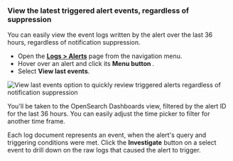 ### View the latest triggered alert events, regardless of suppression

You can easily view the event logs written by the alert over the last 36 hours, regardless of notification suppression.

* Open the [**Logs > Alerts**](https://app.logz.io/#/dashboard/triggers/alert-definitions)
page from the navigation menu.
* Hover over an alert and click its **Menu button <i class="li li-ellipsis-v"></i>**.
* Select **View last events**.

![View last events option to quickly review triggered alerts regardless of notification suppression](https://dytvr9ot2sszz.cloudfront.net/logz-docs/alerts/view-last-events-new-nav.png)

You'll be taken to the OpenSearch Dashboards view, filtered by the alert ID for the last 36 hours. You can easily adjust the time picker to filter for another time frame.

Each log document represents an event, when the alert's query and triggering conditions were met. Click the **Investigate** button on a select event to drill down on the raw logs that caused the alert to trigger.
